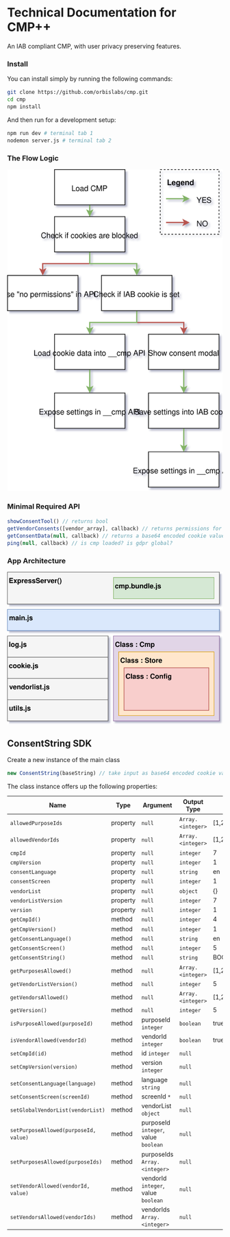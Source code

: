 # Technical Documentation for CMP++
An IAB compliant CMP, with user privacy preserving features.

### Install

You can install simply by running the following commands:
```bash
git clone https://github.com/orbislabs/cmp.git
cd cmp
npm install
```

And then run for a development setup:

```bash
npm run dev # terminal tab 1
nodemon server.js # terminal tab 2
```

### The Flow Logic

![cmp-flow-logic](../docs/images/control-flow.svg)

### Minimal Required API

```javascript
showConsentTool() // returns bool
getVendorConsents([vendor_array], callback) // returns permissions for vendor list
getConsentData(null, callback) // returns a base64 encoded cookie value
ping(null, callback) // is cmp loaded? is gdpr global?
```

### App Architecture
![app-architecture](../docs/images/cmp-comps.svg)

## ConsentString SDK

Create a new instance of the main class
```javascript
new ConsentString(baseString) // take input as base64 encoded cookie value, defaults to null
```
The class instance offers up the following properties:

| Name | Type | Argument | Output Type | Output Example |
| ---- | ---- | ------- | ------------ | -------------- |
|`allowedPurposeIds` | property | `null` | `Array.<integer>` | [1,2,3,4] |
|`allowedVendorIds` | property | `null` | `Array.<integer>` | [1,2,3,4] |
|`cmpId` | property | `null` | `integer` | 7 |
|`cmpVersion` | property | `null` | `integer` | 1 |
|`consentLanguage` | property | `null` | `string` | en |
|`consentScreen` | property | `null` | `integer` | 1 |
|`vendorList` | property | `null` | `object` | {} |
|`vendorListVersion` | property | `null` | `integer` | 7 |
|`version` | property | `null` | `integer` | 1 |
|`getCmpId()` | method | `null` | `integer` | 4 |
|`getCmpVersion()` | method | `null` | `integer` | 1 |
|`getConsentLanguage()` | method | `null` | `string` | en |
|`getConsentScreen()` | method | `null` | `integer` | 5 |
|`getConsentString()` | method | `null` | `string` | BOGHWRWN62525HSGGS |
|`getPurposesAllowed()` | method | `null` | `Array.<integer>` | [1,2,3,4] |
|`getVendorListVersion()` | method | `null` | `integer` | 5 |
|`getVendorsAllowed()` | method | `null` |`Array.<integer>` | [1,2,3,4] |
|`getVersion()` | method | `null` | `integer` | 5 |
|`isPurposeAllowed(purposeId)` | method | purposeId `integer` | `boolean` | true |
|`isVendorAllowed(vendorId)` | method | vendorId `integer` | `boolean` | true |
|`setCmpId(id)` | method | id `integer` | `null` |  |
|`setCmpVersion(version)` | method | version `integer` | `null` |  |
|`setConsentLanguage(language)` | method | language `string` | `null` |  |
|`setConsentScreen(screenId)` | method | screenId `*` | `null` |  |
|`setGlobalVendorList(vendorList)` | method | vendorList `object` | `null` |  |
|`setPurposeAllowed(purposeId, value)` | method | purposeId `integer`, value `boolean`| `null` |  |
|`setPurposesAllowed(purposeIds)` | method | purposeIds `Array.<integer>`| `null` |  |
|`setVendorAllowed(vendorId, value)` | method | vendorId `integer`, value `boolean`| `null` |  |
|`setVendorsAllowed(vendorIds)` | method | vendorIds `Array.<integer>`| `null` |  |
